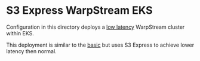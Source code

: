 # S3 Express WarpStream EKS

Configuration in this directory deploys a [low latency](https://docs.warpstream.com/warpstream/byoc/advanced-agent-deployment-options/low-latency-clusters) WarpStream cluster within EKS.

This deployment is similar to the [basic](../basic) but uses S3 Express to achieve lower latency then normal.
